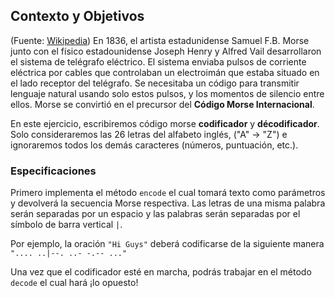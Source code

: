 ## Contexto y Objetivos

(Fuente: [Wikipedia](https://en.wikipedia.org/wiki/Morse_code))
En 1836, el artista estadunidense Samuel F.B. Morse junto con el físico estadounidense Joseph Henry y Alfred Vail desarrollaron el sistema de telégrafo eléctrico. El sistema enviaba pulsos de corriente eléctrica por cables que controlaban un electroimán que estaba situado en el lado receptor del telégrafo. Se necesitaba un código para transmitir lenguaje natural usando solo estos pulsos, y los momentos de silencio entre ellos. Morse se convirtió en el precursor del **Código Morse Internacional**.

En este ejercicio, escribiremos código morse **codificador** y **décodificador**. Solo consideraremos las 26 letras del alfabeto inglés, ("A" -> "Z") e ignoraremos todos los demás caracteres (números, puntuación, etc.).

### Especificaciones

Primero implementa el método `encode` el cual tomará texto como parámetros y devolverá la secuencia Morse respectiva. Las letras de una misma palabra serán separadas por un espacio y las palabras serán separadas por el símbolo de barra vertical `|`.

Por ejemplo, la oración `"Hi Guys"` deberá codificarse de la siguiente manera `".... ..|--. ..- -.-- ..."`

Una vez que el codificador esté en marcha, podrás trabajar en el método `decode` el cual hará ¡lo opuesto!


